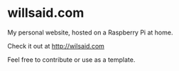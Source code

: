 # willsaid.com

My personal website, hosted on a Raspberry Pi at home.

Check it out at http://wilsaid.com 

Feel free to contribute or use as a template.
